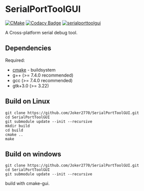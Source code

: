 # SerialPortToolGUI

[![CMake](https://github.com/Joker2770/SerialPortToolGUI/actions/workflows/cmake.yml/badge.svg)](https://github.com/Joker2770/SerialPortToolGUI/actions/workflows/cmake.yml)
[![Codacy Badge](https://api.codacy.com/project/badge/Grade/3efc027964764539b02e58ae1b8ba422)](https://app.codacy.com/gh/Joker2770/SerialPortToolGUI?utm_source=github.com&utm_medium=referral&utm_content=Joker2770/SerialPortToolGUI&utm_campaign=Badge_Grade_Settings)
[![serialporttoolgui](https://snapcraft.io/serialporttoolgui/badge.svg)](https://snapcraft.io/serialporttoolgui)

A Cross-platform serial debug tool.

## Dependencies
Required:
*   [cmake](http://www.cmake.org) - buildsystem
*   g++ (>= 7.4.0 recommended)
*   gcc (>= 7.4.0 recommended)
*   gtk+3.0 (>= 3.22)

## Build on Linux
~~~
git clone https://github.com/Joker2770/SerialPortToolGUI.git
cd SerialPortToolGUI
git submodule update --init --recursive
mkdir build
cd build
cmake ..
make
~~~

## Build on windows
~~~
git clone https://github.com/Joker2770/SerialPortToolGUI.git
cd SerialPortToolGUI
git submodule update --init --recursive
~~~
build with cmake-gui.
